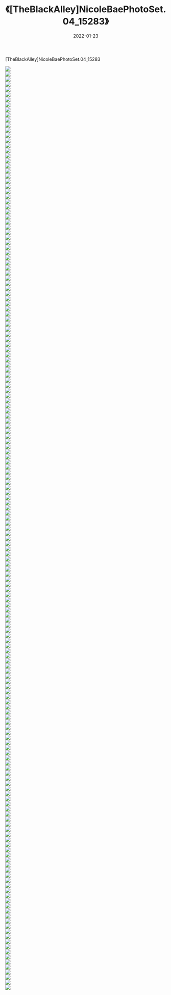 ﻿---
layout: post
title:  《[TheBlackAlley]NicoleBaePhotoSet.04_15283》
date:   2022-01-23
img: http://imgx.orgx.ga/漏D/2022/[TheBlackAlley]NicoleBaePhotoSet.04_15283/000.jpg
categories: [美女, 清纯, 唯美]
---

[TheBlackAlley]NicoleBaePhotoSet.04_15283

  ![](http://imgx.orgx.ga/漏D/2022/[TheBlackAlley]NicoleBaePhotoSet.04_15283/001.jpg) <br> ![](http://imgx.orgx.ga/漏D/2022/[TheBlackAlley]NicoleBaePhotoSet.04_15283/002.jpg) <br> ![](http://imgx.orgx.ga/漏D/2022/[TheBlackAlley]NicoleBaePhotoSet.04_15283/003.jpg) <br> ![](http://imgx.orgx.ga/漏D/2022/[TheBlackAlley]NicoleBaePhotoSet.04_15283/004.jpg) <br> ![](http://imgx.orgx.ga/漏D/2022/[TheBlackAlley]NicoleBaePhotoSet.04_15283/005.jpg) <br> ![](http://imgx.orgx.ga/漏D/2022/[TheBlackAlley]NicoleBaePhotoSet.04_15283/006.jpg) <br> ![](http://imgx.orgx.ga/漏D/2022/[TheBlackAlley]NicoleBaePhotoSet.04_15283/007.jpg) <br> ![](http://imgx.orgx.ga/漏D/2022/[TheBlackAlley]NicoleBaePhotoSet.04_15283/008.jpg) <br> ![](http://imgx.orgx.ga/漏D/2022/[TheBlackAlley]NicoleBaePhotoSet.04_15283/009.jpg) <br> ![](http://imgx.orgx.ga/漏D/2022/[TheBlackAlley]NicoleBaePhotoSet.04_15283/010.jpg) <br> ![](http://imgx.orgx.ga/漏D/2022/[TheBlackAlley]NicoleBaePhotoSet.04_15283/011.jpg) <br> ![](http://imgx.orgx.ga/漏D/2022/[TheBlackAlley]NicoleBaePhotoSet.04_15283/012.jpg) <br> ![](http://imgx.orgx.ga/漏D/2022/[TheBlackAlley]NicoleBaePhotoSet.04_15283/013.jpg) <br> ![](http://imgx.orgx.ga/漏D/2022/[TheBlackAlley]NicoleBaePhotoSet.04_15283/014.jpg) <br> ![](http://imgx.orgx.ga/漏D/2022/[TheBlackAlley]NicoleBaePhotoSet.04_15283/015.jpg) <br> ![](http://imgx.orgx.ga/漏D/2022/[TheBlackAlley]NicoleBaePhotoSet.04_15283/016.jpg) <br> ![](http://imgx.orgx.ga/漏D/2022/[TheBlackAlley]NicoleBaePhotoSet.04_15283/017.jpg) <br> ![](http://imgx.orgx.ga/漏D/2022/[TheBlackAlley]NicoleBaePhotoSet.04_15283/018.jpg) <br> ![](http://imgx.orgx.ga/漏D/2022/[TheBlackAlley]NicoleBaePhotoSet.04_15283/019.jpg) <br> ![](http://imgx.orgx.ga/漏D/2022/[TheBlackAlley]NicoleBaePhotoSet.04_15283/020.jpg) <br> ![](http://imgx.orgx.ga/漏D/2022/[TheBlackAlley]NicoleBaePhotoSet.04_15283/021.jpg) <br> ![](http://imgx.orgx.ga/漏D/2022/[TheBlackAlley]NicoleBaePhotoSet.04_15283/022.jpg) <br> ![](http://imgx.orgx.ga/漏D/2022/[TheBlackAlley]NicoleBaePhotoSet.04_15283/023.jpg) <br> ![](http://imgx.orgx.ga/漏D/2022/[TheBlackAlley]NicoleBaePhotoSet.04_15283/024.jpg) <br> ![](http://imgx.orgx.ga/漏D/2022/[TheBlackAlley]NicoleBaePhotoSet.04_15283/025.jpg) <br> ![](http://imgx.orgx.ga/漏D/2022/[TheBlackAlley]NicoleBaePhotoSet.04_15283/026.jpg) <br> ![](http://imgx.orgx.ga/漏D/2022/[TheBlackAlley]NicoleBaePhotoSet.04_15283/027.jpg) <br> ![](http://imgx.orgx.ga/漏D/2022/[TheBlackAlley]NicoleBaePhotoSet.04_15283/028.jpg) <br> ![](http://imgx.orgx.ga/漏D/2022/[TheBlackAlley]NicoleBaePhotoSet.04_15283/029.jpg) <br> ![](http://imgx.orgx.ga/漏D/2022/[TheBlackAlley]NicoleBaePhotoSet.04_15283/030.jpg) <br> ![](http://imgx.orgx.ga/漏D/2022/[TheBlackAlley]NicoleBaePhotoSet.04_15283/031.jpg) <br> ![](http://imgx.orgx.ga/漏D/2022/[TheBlackAlley]NicoleBaePhotoSet.04_15283/032.jpg) <br> ![](http://imgx.orgx.ga/漏D/2022/[TheBlackAlley]NicoleBaePhotoSet.04_15283/033.jpg) <br> ![](http://imgx.orgx.ga/漏D/2022/[TheBlackAlley]NicoleBaePhotoSet.04_15283/034.jpg) <br> ![](http://imgx.orgx.ga/漏D/2022/[TheBlackAlley]NicoleBaePhotoSet.04_15283/035.jpg) <br> ![](http://imgx.orgx.ga/漏D/2022/[TheBlackAlley]NicoleBaePhotoSet.04_15283/036.jpg) <br> ![](http://imgx.orgx.ga/漏D/2022/[TheBlackAlley]NicoleBaePhotoSet.04_15283/037.jpg) <br> ![](http://imgx.orgx.ga/漏D/2022/[TheBlackAlley]NicoleBaePhotoSet.04_15283/038.jpg) <br> ![](http://imgx.orgx.ga/漏D/2022/[TheBlackAlley]NicoleBaePhotoSet.04_15283/039.jpg) <br> ![](http://imgx.orgx.ga/漏D/2022/[TheBlackAlley]NicoleBaePhotoSet.04_15283/040.jpg) <br> ![](http://imgx.orgx.ga/漏D/2022/[TheBlackAlley]NicoleBaePhotoSet.04_15283/041.jpg) <br> ![](http://imgx.orgx.ga/漏D/2022/[TheBlackAlley]NicoleBaePhotoSet.04_15283/042.jpg) <br> ![](http://imgx.orgx.ga/漏D/2022/[TheBlackAlley]NicoleBaePhotoSet.04_15283/043.jpg) <br> ![](http://imgx.orgx.ga/漏D/2022/[TheBlackAlley]NicoleBaePhotoSet.04_15283/044.jpg) <br> ![](http://imgx.orgx.ga/漏D/2022/[TheBlackAlley]NicoleBaePhotoSet.04_15283/045.jpg) <br> ![](http://imgx.orgx.ga/漏D/2022/[TheBlackAlley]NicoleBaePhotoSet.04_15283/046.jpg) <br> ![](http://imgx.orgx.ga/漏D/2022/[TheBlackAlley]NicoleBaePhotoSet.04_15283/047.jpg) <br> ![](http://imgx.orgx.ga/漏D/2022/[TheBlackAlley]NicoleBaePhotoSet.04_15283/048.jpg) <br> ![](http://imgx.orgx.ga/漏D/2022/[TheBlackAlley]NicoleBaePhotoSet.04_15283/049.jpg) <br> ![](http://imgx.orgx.ga/漏D/2022/[TheBlackAlley]NicoleBaePhotoSet.04_15283/050.jpg) <br> ![](http://imgx.orgx.ga/漏D/2022/[TheBlackAlley]NicoleBaePhotoSet.04_15283/051.jpg) <br> ![](http://imgx.orgx.ga/漏D/2022/[TheBlackAlley]NicoleBaePhotoSet.04_15283/052.jpg) <br> ![](http://imgx.orgx.ga/漏D/2022/[TheBlackAlley]NicoleBaePhotoSet.04_15283/053.jpg) <br> ![](http://imgx.orgx.ga/漏D/2022/[TheBlackAlley]NicoleBaePhotoSet.04_15283/054.jpg) <br> ![](http://imgx.orgx.ga/漏D/2022/[TheBlackAlley]NicoleBaePhotoSet.04_15283/055.jpg) <br> ![](http://imgx.orgx.ga/漏D/2022/[TheBlackAlley]NicoleBaePhotoSet.04_15283/056.jpg) <br> ![](http://imgx.orgx.ga/漏D/2022/[TheBlackAlley]NicoleBaePhotoSet.04_15283/057.jpg) <br> ![](http://imgx.orgx.ga/漏D/2022/[TheBlackAlley]NicoleBaePhotoSet.04_15283/058.jpg) <br> ![](http://imgx.orgx.ga/漏D/2022/[TheBlackAlley]NicoleBaePhotoSet.04_15283/059.jpg) <br> ![](http://imgx.orgx.ga/漏D/2022/[TheBlackAlley]NicoleBaePhotoSet.04_15283/060.jpg) <br> ![](http://imgx.orgx.ga/漏D/2022/[TheBlackAlley]NicoleBaePhotoSet.04_15283/061.jpg) <br> ![](http://imgx.orgx.ga/漏D/2022/[TheBlackAlley]NicoleBaePhotoSet.04_15283/062.jpg) <br> ![](http://imgx.orgx.ga/漏D/2022/[TheBlackAlley]NicoleBaePhotoSet.04_15283/063.jpg) <br> ![](http://imgx.orgx.ga/漏D/2022/[TheBlackAlley]NicoleBaePhotoSet.04_15283/064.jpg) <br> ![](http://imgx.orgx.ga/漏D/2022/[TheBlackAlley]NicoleBaePhotoSet.04_15283/065.jpg) <br> ![](http://imgx.orgx.ga/漏D/2022/[TheBlackAlley]NicoleBaePhotoSet.04_15283/066.jpg) <br> ![](http://imgx.orgx.ga/漏D/2022/[TheBlackAlley]NicoleBaePhotoSet.04_15283/067.jpg) <br> ![](http://imgx.orgx.ga/漏D/2022/[TheBlackAlley]NicoleBaePhotoSet.04_15283/068.jpg) <br> ![](http://imgx.orgx.ga/漏D/2022/[TheBlackAlley]NicoleBaePhotoSet.04_15283/069.jpg) <br> ![](http://imgx.orgx.ga/漏D/2022/[TheBlackAlley]NicoleBaePhotoSet.04_15283/070.jpg) <br> ![](http://imgx.orgx.ga/漏D/2022/[TheBlackAlley]NicoleBaePhotoSet.04_15283/071.jpg) <br> ![](http://imgx.orgx.ga/漏D/2022/[TheBlackAlley]NicoleBaePhotoSet.04_15283/072.jpg) <br> ![](http://imgx.orgx.ga/漏D/2022/[TheBlackAlley]NicoleBaePhotoSet.04_15283/073.jpg) <br> ![](http://imgx.orgx.ga/漏D/2022/[TheBlackAlley]NicoleBaePhotoSet.04_15283/074.jpg) <br> ![](http://imgx.orgx.ga/漏D/2022/[TheBlackAlley]NicoleBaePhotoSet.04_15283/075.jpg) <br> ![](http://imgx.orgx.ga/漏D/2022/[TheBlackAlley]NicoleBaePhotoSet.04_15283/076.jpg) <br> ![](http://imgx.orgx.ga/漏D/2022/[TheBlackAlley]NicoleBaePhotoSet.04_15283/077.jpg) <br> ![](http://imgx.orgx.ga/漏D/2022/[TheBlackAlley]NicoleBaePhotoSet.04_15283/078.jpg) <br> ![](http://imgx.orgx.ga/漏D/2022/[TheBlackAlley]NicoleBaePhotoSet.04_15283/079.jpg) <br> ![](http://imgx.orgx.ga/漏D/2022/[TheBlackAlley]NicoleBaePhotoSet.04_15283/080.jpg) <br> ![](http://imgx.orgx.ga/漏D/2022/[TheBlackAlley]NicoleBaePhotoSet.04_15283/081.jpg) <br> ![](http://imgx.orgx.ga/漏D/2022/[TheBlackAlley]NicoleBaePhotoSet.04_15283/082.jpg) <br> ![](http://imgx.orgx.ga/漏D/2022/[TheBlackAlley]NicoleBaePhotoSet.04_15283/083.jpg) <br> ![](http://imgx.orgx.ga/漏D/2022/[TheBlackAlley]NicoleBaePhotoSet.04_15283/084.jpg) <br> ![](http://imgx.orgx.ga/漏D/2022/[TheBlackAlley]NicoleBaePhotoSet.04_15283/085.jpg) <br> ![](http://imgx.orgx.ga/漏D/2022/[TheBlackAlley]NicoleBaePhotoSet.04_15283/086.jpg) <br> ![](http://imgx.orgx.ga/漏D/2022/[TheBlackAlley]NicoleBaePhotoSet.04_15283/087.jpg) <br> ![](http://imgx.orgx.ga/漏D/2022/[TheBlackAlley]NicoleBaePhotoSet.04_15283/088.jpg) <br> ![](http://imgx.orgx.ga/漏D/2022/[TheBlackAlley]NicoleBaePhotoSet.04_15283/089.jpg) <br> ![](http://imgx.orgx.ga/漏D/2022/[TheBlackAlley]NicoleBaePhotoSet.04_15283/090.jpg) <br> ![](http://imgx.orgx.ga/漏D/2022/[TheBlackAlley]NicoleBaePhotoSet.04_15283/091.jpg) <br> ![](http://imgx.orgx.ga/漏D/2022/[TheBlackAlley]NicoleBaePhotoSet.04_15283/092.jpg) <br> ![](http://imgx.orgx.ga/漏D/2022/[TheBlackAlley]NicoleBaePhotoSet.04_15283/093.jpg) <br> ![](http://imgx.orgx.ga/漏D/2022/[TheBlackAlley]NicoleBaePhotoSet.04_15283/094.jpg) <br> ![](http://imgx.orgx.ga/漏D/2022/[TheBlackAlley]NicoleBaePhotoSet.04_15283/095.jpg) <br> ![](http://imgx.orgx.ga/漏D/2022/[TheBlackAlley]NicoleBaePhotoSet.04_15283/096.jpg) <br> ![](http://imgx.orgx.ga/漏D/2022/[TheBlackAlley]NicoleBaePhotoSet.04_15283/097.jpg) <br> ![](http://imgx.orgx.ga/漏D/2022/[TheBlackAlley]NicoleBaePhotoSet.04_15283/098.jpg) <br> ![](http://imgx.orgx.ga/漏D/2022/[TheBlackAlley]NicoleBaePhotoSet.04_15283/099.jpg) <br> ![](http://imgx.orgx.ga/漏D/2022/[TheBlackAlley]NicoleBaePhotoSet.04_15283/100.jpg) <br> ![](http://imgx.orgx.ga/漏D/2022/[TheBlackAlley]NicoleBaePhotoSet.04_15283/101.jpg) <br> ![](http://imgx.orgx.ga/漏D/2022/[TheBlackAlley]NicoleBaePhotoSet.04_15283/102.jpg) <br> ![](http://imgx.orgx.ga/漏D/2022/[TheBlackAlley]NicoleBaePhotoSet.04_15283/103.jpg) <br> ![](http://imgx.orgx.ga/漏D/2022/[TheBlackAlley]NicoleBaePhotoSet.04_15283/104.jpg) <br> ![](http://imgx.orgx.ga/漏D/2022/[TheBlackAlley]NicoleBaePhotoSet.04_15283/105.jpg) <br> ![](http://imgx.orgx.ga/漏D/2022/[TheBlackAlley]NicoleBaePhotoSet.04_15283/106.jpg) <br> ![](http://imgx.orgx.ga/漏D/2022/[TheBlackAlley]NicoleBaePhotoSet.04_15283/107.jpg) <br> ![](http://imgx.orgx.ga/漏D/2022/[TheBlackAlley]NicoleBaePhotoSet.04_15283/108.jpg) <br> ![](http://imgx.orgx.ga/漏D/2022/[TheBlackAlley]NicoleBaePhotoSet.04_15283/109.jpg) <br> ![](http://imgx.orgx.ga/漏D/2022/[TheBlackAlley]NicoleBaePhotoSet.04_15283/110.jpg) <br> ![](http://imgx.orgx.ga/漏D/2022/[TheBlackAlley]NicoleBaePhotoSet.04_15283/111.jpg) <br> ![](http://imgx.orgx.ga/漏D/2022/[TheBlackAlley]NicoleBaePhotoSet.04_15283/112.jpg) <br> ![](http://imgx.orgx.ga/漏D/2022/[TheBlackAlley]NicoleBaePhotoSet.04_15283/113.jpg) <br> ![](http://imgx.orgx.ga/漏D/2022/[TheBlackAlley]NicoleBaePhotoSet.04_15283/114.jpg) <br> ![](http://imgx.orgx.ga/漏D/2022/[TheBlackAlley]NicoleBaePhotoSet.04_15283/115.jpg) <br> ![](http://imgx.orgx.ga/漏D/2022/[TheBlackAlley]NicoleBaePhotoSet.04_15283/116.jpg) <br> ![](http://imgx.orgx.ga/漏D/2022/[TheBlackAlley]NicoleBaePhotoSet.04_15283/117.jpg) <br> ![](http://imgx.orgx.ga/漏D/2022/[TheBlackAlley]NicoleBaePhotoSet.04_15283/118.jpg) <br> ![](http://imgx.orgx.ga/漏D/2022/[TheBlackAlley]NicoleBaePhotoSet.04_15283/119.jpg) <br> ![](http://imgx.orgx.ga/漏D/2022/[TheBlackAlley]NicoleBaePhotoSet.04_15283/120.jpg) <br> ![](http://imgx.orgx.ga/漏D/2022/[TheBlackAlley]NicoleBaePhotoSet.04_15283/121.jpg) <br> ![](http://imgx.orgx.ga/漏D/2022/[TheBlackAlley]NicoleBaePhotoSet.04_15283/122.jpg) <br> ![](http://imgx.orgx.ga/漏D/2022/[TheBlackAlley]NicoleBaePhotoSet.04_15283/123.jpg) <br> ![](http://imgx.orgx.ga/漏D/2022/[TheBlackAlley]NicoleBaePhotoSet.04_15283/124.jpg) <br> ![](http://imgx.orgx.ga/漏D/2022/[TheBlackAlley]NicoleBaePhotoSet.04_15283/125.jpg) <br> ![](http://imgx.orgx.ga/漏D/2022/[TheBlackAlley]NicoleBaePhotoSet.04_15283/126.jpg) <br> ![](http://imgx.orgx.ga/漏D/2022/[TheBlackAlley]NicoleBaePhotoSet.04_15283/127.jpg) <br> ![](http://imgx.orgx.ga/漏D/2022/[TheBlackAlley]NicoleBaePhotoSet.04_15283/128.jpg) <br> ![](http://imgx.orgx.ga/漏D/2022/[TheBlackAlley]NicoleBaePhotoSet.04_15283/129.jpg) <br> ![](http://imgx.orgx.ga/漏D/2022/[TheBlackAlley]NicoleBaePhotoSet.04_15283/130.jpg) <br> ![](http://imgx.orgx.ga/漏D/2022/[TheBlackAlley]NicoleBaePhotoSet.04_15283/131.jpg) <br> ![](http://imgx.orgx.ga/漏D/2022/[TheBlackAlley]NicoleBaePhotoSet.04_15283/132.jpg) <br> ![](http://imgx.orgx.ga/漏D/2022/[TheBlackAlley]NicoleBaePhotoSet.04_15283/133.jpg) <br> ![](http://imgx.orgx.ga/漏D/2022/[TheBlackAlley]NicoleBaePhotoSet.04_15283/134.jpg) <br> ![](http://imgx.orgx.ga/漏D/2022/[TheBlackAlley]NicoleBaePhotoSet.04_15283/135.jpg) <br> ![](http://imgx.orgx.ga/漏D/2022/[TheBlackAlley]NicoleBaePhotoSet.04_15283/136.jpg) <br> ![](http://imgx.orgx.ga/漏D/2022/[TheBlackAlley]NicoleBaePhotoSet.04_15283/137.jpg) <br> ![](http://imgx.orgx.ga/漏D/2022/[TheBlackAlley]NicoleBaePhotoSet.04_15283/138.jpg) <br> ![](http://imgx.orgx.ga/漏D/2022/[TheBlackAlley]NicoleBaePhotoSet.04_15283/139.jpg) <br> ![](http://imgx.orgx.ga/漏D/2022/[TheBlackAlley]NicoleBaePhotoSet.04_15283/140.jpg) <br> ![](http://imgx.orgx.ga/漏D/2022/[TheBlackAlley]NicoleBaePhotoSet.04_15283/141.jpg) <br> ![](http://imgx.orgx.ga/漏D/2022/[TheBlackAlley]NicoleBaePhotoSet.04_15283/142.jpg) <br> ![](http://imgx.orgx.ga/漏D/2022/[TheBlackAlley]NicoleBaePhotoSet.04_15283/143.jpg) <br> ![](http://imgx.orgx.ga/漏D/2022/[TheBlackAlley]NicoleBaePhotoSet.04_15283/144.jpg) <br> ![](http://imgx.orgx.ga/漏D/2022/[TheBlackAlley]NicoleBaePhotoSet.04_15283/145.jpg) <br> ![](http://imgx.orgx.ga/漏D/2022/[TheBlackAlley]NicoleBaePhotoSet.04_15283/146.jpg) <br> ![](http://imgx.orgx.ga/漏D/2022/[TheBlackAlley]NicoleBaePhotoSet.04_15283/147.jpg) <br> ![](http://imgx.orgx.ga/漏D/2022/[TheBlackAlley]NicoleBaePhotoSet.04_15283/148.jpg) <br> ![](http://imgx.orgx.ga/漏D/2022/[TheBlackAlley]NicoleBaePhotoSet.04_15283/149.jpg) <br> ![](http://imgx.orgx.ga/漏D/2022/[TheBlackAlley]NicoleBaePhotoSet.04_15283/150.jpg) <br> ![](http://imgx.orgx.ga/漏D/2022/[TheBlackAlley]NicoleBaePhotoSet.04_15283/151.jpg) <br> ![](http://imgx.orgx.ga/漏D/2022/[TheBlackAlley]NicoleBaePhotoSet.04_15283/152.jpg) <br> ![](http://imgx.orgx.ga/漏D/2022/[TheBlackAlley]NicoleBaePhotoSet.04_15283/153.jpg) <br> ![](http://imgx.orgx.ga/漏D/2022/[TheBlackAlley]NicoleBaePhotoSet.04_15283/154.jpg) <br> ![](http://imgx.orgx.ga/漏D/2022/[TheBlackAlley]NicoleBaePhotoSet.04_15283/155.jpg) <br> ![](http://imgx.orgx.ga/漏D/2022/[TheBlackAlley]NicoleBaePhotoSet.04_15283/156.jpg) <br> ![](http://imgx.orgx.ga/漏D/2022/[TheBlackAlley]NicoleBaePhotoSet.04_15283/157.jpg) <br> ![](http://imgx.orgx.ga/漏D/2022/[TheBlackAlley]NicoleBaePhotoSet.04_15283/158.jpg) <br> ![](http://imgx.orgx.ga/漏D/2022/[TheBlackAlley]NicoleBaePhotoSet.04_15283/159.jpg) <br> ![](http://imgx.orgx.ga/漏D/2022/[TheBlackAlley]NicoleBaePhotoSet.04_15283/160.jpg) <br> ![](http://imgx.orgx.ga/漏D/2022/[TheBlackAlley]NicoleBaePhotoSet.04_15283/161.jpg) <br> ![](http://imgx.orgx.ga/漏D/2022/[TheBlackAlley]NicoleBaePhotoSet.04_15283/162.jpg) <br> ![](http://imgx.orgx.ga/漏D/2022/[TheBlackAlley]NicoleBaePhotoSet.04_15283/163.jpg) <br> ![](http://imgx.orgx.ga/漏D/2022/[TheBlackAlley]NicoleBaePhotoSet.04_15283/164.jpg) <br> ![](http://imgx.orgx.ga/漏D/2022/[TheBlackAlley]NicoleBaePhotoSet.04_15283/165.jpg) <br> ![](http://imgx.orgx.ga/漏D/2022/[TheBlackAlley]NicoleBaePhotoSet.04_15283/166.jpg) <br> ![](http://imgx.orgx.ga/漏D/2022/[TheBlackAlley]NicoleBaePhotoSet.04_15283/167.jpg) <br> ![](http://imgx.orgx.ga/漏D/2022/[TheBlackAlley]NicoleBaePhotoSet.04_15283/168.jpg) <br> ![](http://imgx.orgx.ga/漏D/2022/[TheBlackAlley]NicoleBaePhotoSet.04_15283/169.jpg) <br> ![](http://imgx.orgx.ga/漏D/2022/[TheBlackAlley]NicoleBaePhotoSet.04_15283/170.jpg) <br> ![](http://imgx.orgx.ga/漏D/2022/[TheBlackAlley]NicoleBaePhotoSet.04_15283/171.jpg) <br> ![](http://imgx.orgx.ga/漏D/2022/[TheBlackAlley]NicoleBaePhotoSet.04_15283/172.jpg) <br> ![](http://imgx.orgx.ga/漏D/2022/[TheBlackAlley]NicoleBaePhotoSet.04_15283/173.jpg) <br> ![](http://imgx.orgx.ga/漏D/2022/[TheBlackAlley]NicoleBaePhotoSet.04_15283/174.jpg) <br> ![](http://imgx.orgx.ga/漏D/2022/[TheBlackAlley]NicoleBaePhotoSet.04_15283/175.jpg) <br> ![](http://imgx.orgx.ga/漏D/2022/[TheBlackAlley]NicoleBaePhotoSet.04_15283/176.jpg) <br> ![](http://imgx.orgx.ga/漏D/2022/[TheBlackAlley]NicoleBaePhotoSet.04_15283/177.jpg) <br> ![](http://imgx.orgx.ga/漏D/2022/[TheBlackAlley]NicoleBaePhotoSet.04_15283/178.jpg) <br> ![](http://imgx.orgx.ga/漏D/2022/[TheBlackAlley]NicoleBaePhotoSet.04_15283/179.jpg) <br> ![](http://imgx.orgx.ga/漏D/2022/[TheBlackAlley]NicoleBaePhotoSet.04_15283/180.jpg) <br> ![](http://imgx.orgx.ga/漏D/2022/[TheBlackAlley]NicoleBaePhotoSet.04_15283/181.jpg) <br>